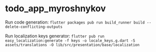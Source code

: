 # todo_app_myroshnykov

Run code generation:
```flutter packages pub run build_runner build --delete-conflicting-outputs```

Run localization keys generator:
```flutter pub run easy_localization:generate -f keys -o locale_keys.g.dart -S assets/translations -O lib/src/presentation/base/localization```